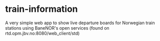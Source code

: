 # train-information
A very simple web app to show live departure boards for Norwegian train stations using BaneNOR's open services (found on rtd.opm.jbv.no:8080/web_client/std)
